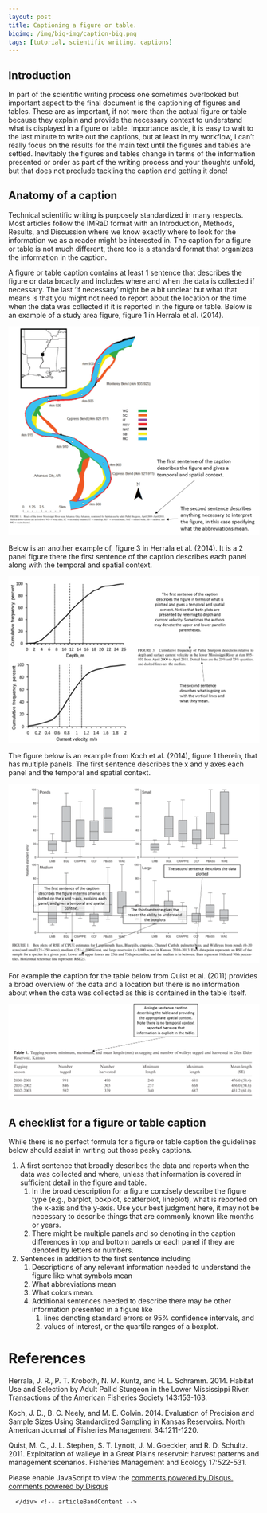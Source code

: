 ```yaml
---
layout: post
title: Captioning a figure or table. 
bigimg: /img/big-img/caption-big.png
tags: [tutorial, scientific writing, captions]
---
```


Introduction
------------

In part of the scientific writing process one sometimes overlooked but
important aspect to the final document is the captioning of figures and
tables. These are as important, if not more than the actual figure or
table because they explain and provide the necessary context to
understand what is displayed in a figure or table. Importance aside, it
is easy to wait to the last minute to write out the captions, but at
least in my workflow, I can’t really focus on the results for the main
text until the figures and tables are settled. Inevitably the figures
and tables change in terms of the information presented or order as part
of the writing process and your thoughts unfold, but that does not
preclude tackling the caption and getting it done!

Anatomy of a caption
--------------------

Technical scientific writing is purposely standardized in many respects.
Most articles follow the IMRaD format with an Introduction, Methods,
Results, and Discussion where we know exactly where to look for the
information we as a reader might be interested in. The caption for a
figure or table is not much different, there too is a standard format
that organizes the information in the caption.

A figure or table caption contains at least 1 sentence that describes
the figure or data broadly and includes where and when the data is
collected if necessary. The last ‘if necessary’ might be a bit unclear
but what that means is that you might not need to report about the
location or the time when the data was collected if it is reported in
the figure or table. Below is an example of a study area figure, figure
1 in Herrala et al. (2014).


![](/img/2020-06-04-captioning_files/caption-study-area.png)

Below is an another example of, figure 3 in Herrala et al. (2014). It is
a 2 panel figure there the first sentence of the caption describes each
panel along with the temporal and spatial context.

![](/img/2020-06-04-captioning_files/caption-study-2.png)

The figure below is an example from Koch et al. (2014), figure 1
therein, that has multiple panels. The first sentence describes the x
and y axes each panel and the temporal and spatial context.

![](/img/2020-06-04-captioning_files/caption-study-3.png)

For example the caption for the table below from Quist et al. (2011)
provides a broad overview of the data and a location but there is no
information about when the data was collected as this is contained in
the table itself.

![](/img/2020-06-04-captioning_files/table-1.png)

A checklist for a figure or table caption
-----------------------------------------

While there is no perfect formula for a figure or table caption the
guidelines below should assist in writing out those pesky captions.

1.  A first sentence that broadly describes the data and reports when
    the data was collected and where, unless that information is covered
    in sufficient detail in the figure and table.
    1.  In the broad description for a figure concisely describe the
        figure type (e.g., barplot, boxplot, scatterplot, lineplot),
        what is reported on the x-axis and the y-axis. Use your best
        judgment here, it may not be necessary to describe things that
        are commonly known like months or years.
    2.  There might be multiple panels and so denoting in the caption
        differences in top and bottom panels or each panel if they are
        denoted by letters or numbers.
2.  Sentences in addition to the first sentence including
    1.  Descriptions of any relevant information needed to understand
        the figure like what symbols mean
    2.  What abbreviations mean
    3.  What colors mean.
    4.  Additional sentences needed to describe there may be other
        information presented in a figure like
        1.  lines denoting standard errors or 95% confidence intervals,
            and
        2.  values of interest, or the quartile ranges of a boxplot.

References
==========

Herrala, J. R., P. T. Kroboth, N. M. Kuntz, and H. L. Schramm. 2014.
Habitat Use and Selection by Adult Pallid Sturgeon in the Lower
Mississippi River. Transactions of the American Fisheries Society
143:153-163.

Koch, J. D., B. C. Neely, and M. E. Colvin. 2014. Evaluation of
Precision and Sample Sizes Using Standardized Sampling in Kansas
Reservoirs. North American Journal of Fisheries Management 34:1211-1220.

Quist, M. C., J. L. Stephen, S. T. Lynott, J. M. Goeckler, and R. D.
Schultz. 2011. Exploitation of walleye in a Great Plains reservoir:
harvest patterns and management scenarios. Fisheries Management and
Ecology 17:522-531.


<!-- disqus -->
 <div id="disqus_thread" class="standardPadding"></div>
    <script type="text/javascript">
      $(document).ready(function() {
        /* * * CONFIGURATION VARIABLES: EDIT BEFORE PASTING INTO YOUR WEBPAGE * * */
        var disqus_shortname = 'pspapv2'; // required: replace example with your forum shortname
        /* * * DON'T EDIT BELOW THIS LINE * * */
        (function() {
            // create disqus script tag
            var dsq = document.createElement('script'); dsq.type = 'text/javascript'; dsq.async = true;
            dsq.src = '//' + disqus_shortname + '.disqus.com/embed.js';
            // determine container
            var container = document.getElementsByTagName('body')[0] || document.getElementsByTagName('head')[0];
            // append script tag enclosed by google indexing suppression comment
            container.appendChild(document.createComment('googleoff: all'));
            container.appendChild(dsq);
            container.appendChild(document.createComment('googleon: all'));
        })();
      });
    </script>
    <noscript>Please enable JavaScript to view the <a href="http://disqus.com/?ref_noscript">comments powered by Disqus.</a></noscript>
    <a href="http://disqus.com" class="dsq-brlink">comments powered by <span class="logo-disqus">Disqus</span></a>
    
      </div> <!-- articleBandContent -->
</div> <!-- pageContent -->
